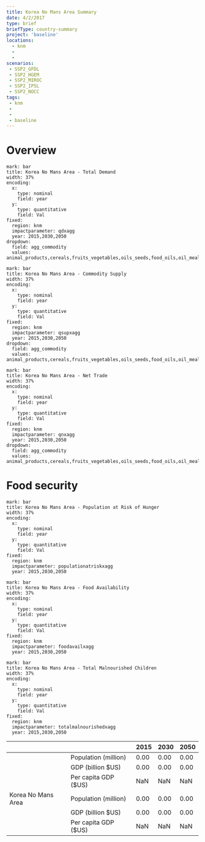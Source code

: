 ```yaml
---
title: Korea No Mans Area Summary
date: 4/2/2017
type: brief
briefType: country-summary
project: 'baseline'
locations:
  - knm
  - 
  - 
scenarios:
 - SSP2_GFDL
 - SSP2_HGEM
 - SSP2_MIROC
 - SSP2_IPSL
 - SSP2_NOCC
tags:
 - knm
 - 
 - 
 - baseline
---
```

# Overview 

```chart
mark: bar
title: Korea No Mans Area - Total Demand
width: 37%
encoding:
  x:
    type: nominal
    field: year
  y:
    type: quantitative
    field: Val
fixed:
  region: knm
  impactparameter: qdxagg
  year: 2015,2030,2050
dropdown:
  field: agg_commodity
  values: animal_products,cereals,fruits_vegetables,oils_seeds,food_oils,oil_meals,other,pulses,roots_tubers,sugar
```

```chart
mark: bar
title: Korea No Mans Area - Commodity Supply
width: 37%
encoding:
  x:
    type: nominal
    field: year
  y:
    type: quantitative
    field: Val
fixed:
  region: knm
  impactparameter: qsupxagg
  year: 2015,2030,2050
dropdown:
  field: agg_commodity
  values: animal_products,cereals,fruits_vegetables,oils_seeds,food_oils,oil_meals,other,pulses,roots_tubers,sugar
```

```chart
mark: bar
title: Korea No Mans Area - Net Trade
width: 37%
encoding:
  x:
    type: nominal
    field: year
  y:
    type: quantitative
    field: Val
fixed:
  region: knm
  impactparameter: qnxagg
  year: 2015,2030,2050
dropdown:
  field: agg_commodity
  values: animal_products,cereals,fruits_vegetables,oils_seeds,food_oils,oil_meals,other,pulses,roots_tubers,sugar
```

# Food security

```chart
mark: bar
title: Korea No Mans Area - Population at Risk of Hunger
width: 37%
encoding:
  x:
    type: nominal
    field: year
  y:
    type: quantitative
    field: Val
fixed:
  region: knm
  impactparameter: populationatriskxagg
  year: 2015,2030,2050
```

```chart
mark: bar
title: Korea No Mans Area - Food Availability
width: 37%
encoding:
  x:
    type: nominal
    field: year
  y:
    type: quantitative
    field: Val
fixed:
  region: knm
  impactparameter: foodavailxagg
  year: 2015,2030,2050
```

```chart
mark: bar
title: Korea No Mans Area - Total Malnourished Children
width: 37%
encoding:
  x:
    type: nominal
    field: year
  y:
    type: quantitative
    field: Val
fixed:
  region: knm
  impactparameter: totalmalnourishedxagg
  year: 2015,2030,2050
```

|   |   | 2015 | 2030 | 2050 |
|---|---|---|---|---|
|  | Population (million) | 0.00 | 0.00 | 0.00 |
|  | GDP (billion $US) | 0.00 | 0.00 | 0.00 |
|  | Per capita GDP ($US) | NaN | NaN | NaN |
| Korea No Mans Area | Population (million) | 0.00 | 0.00 | 0.00 |
|  | GDP (billion $US) | 0.00 | 0.00 | 0.00 |
|  | Per capita GDP ($US) | NaN| NaN| NaN|